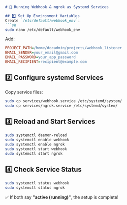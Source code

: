 ```md
# 🚀 Running Webhook & ngrok as Systemd Services

## 1️⃣ Set Up Environment Variables
Create `/etc/default/webhook_env`:
```sh
sudo nano /etc/default/webhook_env
```
Add:
```ini
PROJECT_PATH=/home/docadmin/projects/webhook_listener
EMAIL_SENDER=your_email@gmail.com
EMAIL_PASSWORD=your_app_password
EMAIL_RECIPIENT=recipient@example.com

```

## 2️⃣ Configure systemd Services
Copy service files:
```sh
sudo cp services/webhook.service /etc/systemd/system/
sudo cp services/ngrok.service /etc/systemd/system/
```

## 3️⃣ Reload and Start Services
```sh
sudo systemctl daemon-reload
sudo systemctl enable webhook
sudo systemctl enable ngrok
sudo systemctl start webhook
sudo systemctl start ngrok
```

## 4️⃣ Check Service Status
```sh
sudo systemctl status webhook
sudo systemctl status ngrok
```
✅ If both say **"active (running)"**, the setup is complete!
```
